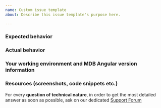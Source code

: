 ```yaml
---
name: Custom issue template
about: Describe this issue template's purpose here.

---
```


### Expected behavior

### Actual behavior

### Your working environment and MDB Angular version information

### Resources (screenshots, code snippets etc.)

For every **question of technical nature**, in order to get the most detailed answer as soon as possible, ask on our dedicated [Support Forum](https://mdbootstrap.com/support/)
